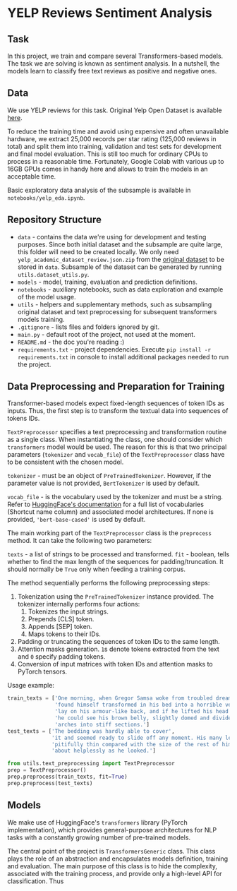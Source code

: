 # YELP Reviews Sentiment Analysis

## Task
In this project, we train and compare several Transformers-based models. 
The task we are solving is known as sentiment analysis. In a nutshell, 
the models learn to classify free text reviews as positive and negative ones.

## Data
We use YELP reviews for this task. Original Yelp Open Dataset is available 
[here](https://www.yelp.com/dataset).

To reduce the training time and avoid using expensive and often 
unavailable hardware, we extract 25,000 records per star rating (125,000 
reviews in total) and split them into training, validation and test sets 
for development and final model evaluation. This is still too much for 
ordinary CPUs to process in a reasonable time. Fortunately, Google Colab
with various up to 16GB GPUs comes in handy here and allows to train the
models in an acceptable time. 

Basic exploratory data analysis of the subsample is available in 
`notebooks/yelp_eda.ipynb`. 

## Repository Structure
* `data` - contains the data we're using for development and testing purposes. 
Since both initial dataset and the subsample are quite large, this folder will
need to be created locally. We only need `yelp_academic_dataset_review.json.zip`
from the [original dataset](https://www.yelp.com/dataset) to be stored in `data`.
Subsample of the dataset can be generated by running `utils.dataset_utils.py`.   
* `models` - model, training, evaluation and prediction definitions.
* `notebooks` - auxiliary notebooks, such as data exploration and example of 
the model usage.
* `utils` - helpers and supplementary methods, such as subsampling original dataset 
and text preprocessing for subsequent transformers models training.
* `.gitignore` - lists files and folders ignored by git.
* `main.py` - default root of the project, not used at the moment.
* `README.md` - the doc you're reading :)
* `requirements.txt` - project dependencies. Execute `pip install -r requirements.txt` 
in console to install additional packages needed to run the project. 

## Data Preprocessing and Preparation for Training
Transformer-based models expect fixed-length sequences of token IDs as inputs. Thus, 
the first step is to transform the textual data into sequences of tokens IDs.

`TextPreprocessor` specifies a text preprocessing and transformation routine as a 
single class. When instantiating the class, one should consider which `transformers`
model would be used. The reason for this is that two principal parameters (`tokenizer`
and `vocab_file`) of the `TextPreprocessor` class have to be consistent with the chosen
model. 

`tokenizer` - must be an object of `PreTrainedTokenizer`. However, if the parameter
value is not provided, `BertTokenizer` is used by default.

`vocab_file` - is the vocabulary used by the tokenizer and must be a string. Refer to
[HuggingFace's documentation](https://huggingface.co/transformers/pretrained_models.html)
for a full list of vocabularies (Shortcut name column) and associated model architectures. 
If none is provided, `'bert-base-cased'` is used by default. 

The main working part of the `TextPreprocessor` class is the `preprocess` method. It can take 
the following two parameters:

`texts` - a list of strings to be processed and transformed.
`fit` - boolean, tells whether to find the max length of the sequences for padding/truncation. It 
should normally be `True` only when feeding a training corpus.

The method sequentially performs the following preprocessing steps:
1. Tokenization using the `PreTrainedTokenizer` instance provided. The tokenizer internally 
performs four actions:
    1. Tokenizes the input strings.
    2. Prepends [CLS] token.
    3. Appends [SEP] token.
    4. Maps tokens to their IDs.
2. Padding or truncating the sequences of token IDs to the same length.
3. Attention masks generation. `1`s denote tokens extracted from the text and `0` specify 
padding tokens.
4. Conversion of input matrices with token IDs and attention masks to PyTorch tensors. 

Usage example:
```python
train_texts = ['One morning, when Gregor Samsa woke from troubled dreams, he',
               'found himself transformed in his bed into a horrible vermin. He',
               'lay on his armour-like back, and if he lifted his head a little',
               'he could see his brown belly, slightly domed and divided by',
               'arches into stiff sections.']
test_texts = ['The bedding was hardly able to cover',
              'it and seemed ready to slide off any moment. His many legs,',
              'pitifully thin compared with the size of the rest of him, waved',
              'about helplessly as he looked.']

from utils.text_preprocessing import TextPreprocessor
prep = TextPreprocessor()
prep.preprocess(train_texts, fit=True)
prep.preprocess(test_texts)
```

## Models
We make use of HuggingFace's `transformers` library (PyTorch implementation), which 
provides general-purpose architectures for NLP tasks with a constantly growing number
of pre-trained models.

The central point of the project is `TransformersGeneric` class. This class plays the role of
an abstraction and encapsulates models definition, training and evaluation. The 
main purpose of this class is to hide the complexity, associated with the training process, 
and provide only a high-level API for classification. Thus  
